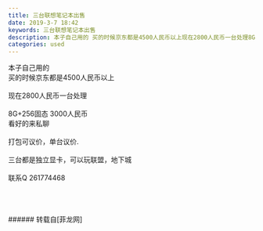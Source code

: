 ```yaml
---
title: 三台联想笔记本出售
date: 2019-3-7 18:42
keywords: 三台联想笔记本出售
description: 本子自己用的 买的时候京东都是4500人民币以上现在2800人民币一台处理8G+256固态 3000人民币看好的来私聊 打包可议价，单台议价.三台都是独立显卡，可以玩联盟，地下城联系Q 261774468
categories: used
---
```

<td class="t_f" id="postmessage_3176967">

本子自己用的 <br/>
买的时候京东都是4500人民币以上<br/>
<br/>
现在2800人民币一台处理<br/>
<br/>
8G+256固态 3000人民币<br/>
看好的来私聊 <br/>
<br/>
打包可议价，单台议价.<br/>
<br/>
三台都是独立显卡，可以玩联盟，地下城<br/>
<br/>
联系Q 261774468<br/>
<img alt="" border="0" class="zoom" data-cf-modified-5ef56e728bd1325f3c0fe110-="" file="http://www.flw.ph/data/appbyme/upload/image/201903/07/aGXajDIsqVfo.jpg" id="aimg_i3r3w" lazyloadthumb="1" onclick="" onmouseover="" src="http://www.flw.ph/data/appbyme/upload/image/201903/07/aGXajDIsqVfo.jpg"/><br/>
<br/>
<img alt="" border="0" class="zoom" data-cf-modified-5ef56e728bd1325f3c0fe110-="" file="http://www.flw.ph/data/appbyme/upload/image/201903/07/8248LJaCwSJb.jpg" id="aimg_Rc9EE" lazyloadthumb="1" onclick="" onmouseover="" src="http://www.flw.ph/data/appbyme/upload/image/201903/07/8248LJaCwSJb.jpg"/><br/>
<br/>
<img alt="" border="0" class="zoom" data-cf-modified-5ef56e728bd1325f3c0fe110-="" file="http://www.flw.ph/data/appbyme/upload/image/201903/07/MHiROe5CGgLW.jpg" id="aimg_HPrKP" lazyloadthumb="1" onclick="" onmouseover="" src="http://www.flw.ph/data/appbyme/upload/image/201903/07/MHiROe5CGgLW.jpg"/><br/>
<br/>
</td>
###### 转载自[菲龙网]
